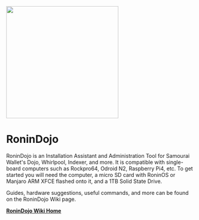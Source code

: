 <img src="https://ronindojo.io/downloads/artwork/logo/RoninDojo-01b.png" width="300" height="300" />

# RoninDojo
RoninDojo is an Installation Assistant and Administration Tool for Samourai Wallet's Dojo, Whirlpool, Indexer, and more. It is compatible with single-board computers such as Rockpro64, Odroid N2, Raspberry Pi4, etc. To get started you will need the computer, a micro SD card with RoninOS or Manjaro ARM XFCE flashed onto it, and a 1TB Solid State Drive.

Guides, hardware suggestions, useful commands, and more can be found on the RoninDojo Wiki page.

[**RoninDojo Wiki Home**](https://wiki.ronindojo.io/)
